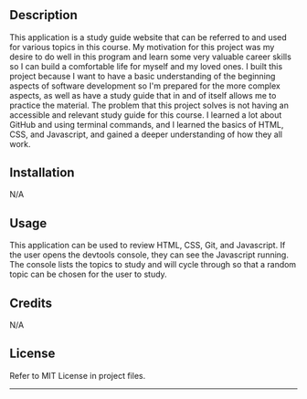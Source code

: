 # <Coding Bootcamp Study Guide>

## Description

This application is a study guide website that can be referred to and used for various topics in this course. 
My motivation for this project was my desire to do well in this program and learn some very valuable career skills so I can build a comfortable life for myself and my loved ones. I built this project because I want to have a basic understanding of the beginning aspects of software development so I'm prepared for the more complex aspects, as well as have a study guide that in and of itself allows me to practice the material. The problem that this project solves is not having an accessible and relevant study guide for this course. I learned a lot about GitHub and using terminal commands, and I learned the basics of HTML, CSS, and Javascript, and gained a deeper understanding of how they all work. 


## Installation

N/A

## Usage

This application can be used to review HTML, CSS, Git, and Javascript. If the user opens the devtools console, they can see the Javascript running. The console lists the topics to study and will cycle through so that a random topic can be chosen for the user to study.  

## Credits

N/A

## License

Refer to MIT License in project files.

---

